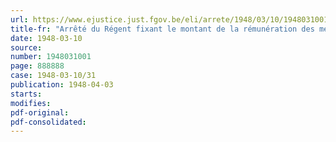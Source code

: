 ```yaml
---
url: https://www.ejustice.just.fgov.be/eli/arrete/1948/03/10/1948031001/justel
title-fr: "Arrêté du Régent fixant le montant de la rémunération des membres des commissions locales de recensement linguistique"
date: 1948-03-10
source:
number: 1948031001
page: 888888
case: 1948-03-10/31
publication: 1948-04-03
starts:
modifies:
pdf-original:
pdf-consolidated:
---
```



